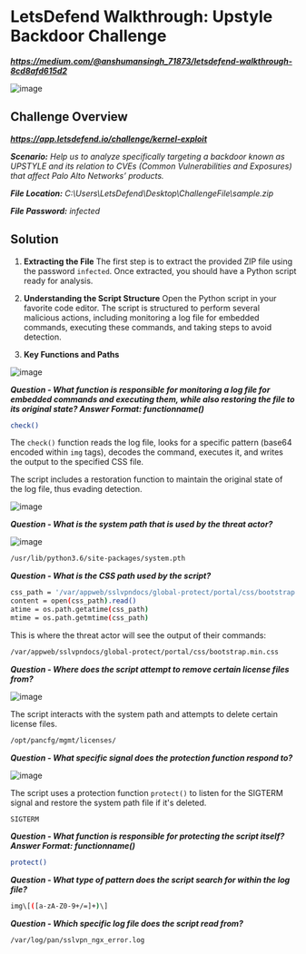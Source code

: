 # LetsDefend Walkthrough: Upstyle Backdoor Challenge
***https://medium.com/@anshumansingh_71873/letsdefend-walkthrough-8cd8afd615d2***

![image](https://github.com/user-attachments/assets/885a6f32-b897-45ab-b8a5-b6970a8d2d0c)

## Challenge Overview
***https://app.letsdefend.io/challenge/kernel-exploit***

***Scenario:** Help us to analyze specifically targeting a backdoor known as UPSTYLE and its relation to CVEs (Common Vulnerabilities and Exposures) that affect Palo Alto Networks’ products.*

***File Location:** C:\Users\LetsDefend\Desktop\ChallengeFile\sample.zip*

***File Password:** infected*

## Solution
1. **Extracting the File**
The first step is to extract the provided ZIP file using the password `infected`. Once extracted, you should have a Python script ready for analysis.

2. **Understanding the Script Structure**
Open the Python script in your favorite code editor. The script is structured to perform several malicious actions, including monitoring a log file for embedded commands, executing these commands, and taking steps to avoid detection.

3. **Key Functions and Paths**

![image](https://github.com/user-attachments/assets/62d53dc6-53a7-4781-9c47-3c9b872e358a)

***Question - What function is responsible for monitoring a log file for embedded commands and executing them, while also restoring the file to its original state? Answer Format: functionname()***

```bash
check()
```

The `check()` function reads the log file, looks for a specific pattern (base64 encoded within `img` tags), decodes the command, executes it, and writes the output to the specified CSS file.

The script includes a restoration function to maintain the original state of the log file, thus evading detection.

![image](https://github.com/user-attachments/assets/71464802-21db-4f02-908c-265e48c7d57b)

***Question - What is the system path that is used by the threat actor?***

![image](https://github.com/user-attachments/assets/36d5276b-4a87-4551-bd85-8fd23c9b2518)

```bash
/usr/lib/python3.6/site-packages/system.pth
```

***Question - What is the CSS path used by the script?***

```bash
css_path = '/var/appweb/sslvpndocs/global-protect/portal/css/bootstrap.min.css'
content = open(css_path).read()
atime = os.path.getatime(css_path)
mtime = os.path.getmtime(css_path)
```

This is where the threat actor will see the output of their commands:

```bash
/var/appweb/sslvpndocs/global-protect/portal/css/bootstrap.min.css
```

***Question - Where does the script attempt to remove certain license files from?***

![image](https://github.com/user-attachments/assets/b10a8cc0-9e1e-47b2-a1e3-a7ba14ebddf6)

The script interacts with the system path and attempts to delete certain license files.

```bash
/opt/pancfg/mgmt/licenses/
```

***Question - What specific signal does the protection function respond to?***

![image](https://github.com/user-attachments/assets/b7621ed0-fa9f-4dc8-a9c9-9a6cc830adf1)

The script uses a protection function `protect()` to listen for the SIGTERM signal and restore the system path file if it's deleted.

```bash
SIGTERM
```

***Question - What function is responsible for protecting the script itself? Answer Format: functionname()***

```bash
protect()
```

***Question - What type of pattern does the script search for within the log file?***

```bash
img\[([a-zA-Z0-9+/=]+)\]
```

***Question - Which specific log file does the script read from?***

```bash
/var/log/pan/sslvpn_ngx_error.log
```
